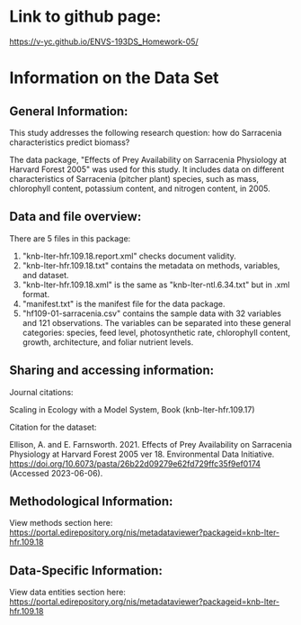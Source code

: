 # Link to github page:
https://v-yc.github.io/ENVS-193DS_Homework-05/

# Information on the Data Set

## General Information:

This study addresses the following research question: how do Sarracenia characteristics predict biomass?

The data package, "Effects of Prey Availability on Sarracenia Physiology at Harvard Forest 2005" was used for this study. It includes data on different characteristics of Sarracenia (pitcher plant) species, such as mass, chlorophyll content, potassium content, and nitrogen content, in 2005.

## Data and file overview:

There are 5 files in this package:

1. "knb-lter-hfr.109.18.report.xml" checks document validity.
2. "knb-lter-hfr.109.18.txt" contains the metadata on methods, variables, and dataset.
3. "knb-lter-hfr.109.18.xml" is the same as "knb-lter-ntl.6.34.txt" but in .xml format.
4. "manifest.txt" is the manifest file for the data package.
5. "hf109-01-sarracenia.csv" contains the sample data with 32 variables and 121 observations. The variables can be separated into these general categories: species, feed level, photosynthetic rate, chlorophyll content, growth, architecture, and foliar nutrient levels.

## Sharing and accessing information:

Journal citations:

Scaling in Ecology with a Model System, Book (knb-lter-hfr.109.17)

Citation for the dataset:

Ellison, A. and E. Farnsworth. 2021. Effects of Prey Availability on Sarracenia Physiology at Harvard Forest 2005 ver 18. Environmental Data Initiative. https://doi.org/10.6073/pasta/26b22d09279e62fd729ffc35f9ef0174 (Accessed 2023-06-06).

## Methodological Information:

View methods section here: https://portal.edirepository.org/nis/metadataviewer?packageid=knb-lter-hfr.109.18

## Data-Specific Information:

View data entities section here:
https://portal.edirepository.org/nis/metadataviewer?packageid=knb-lter-hfr.109.18
